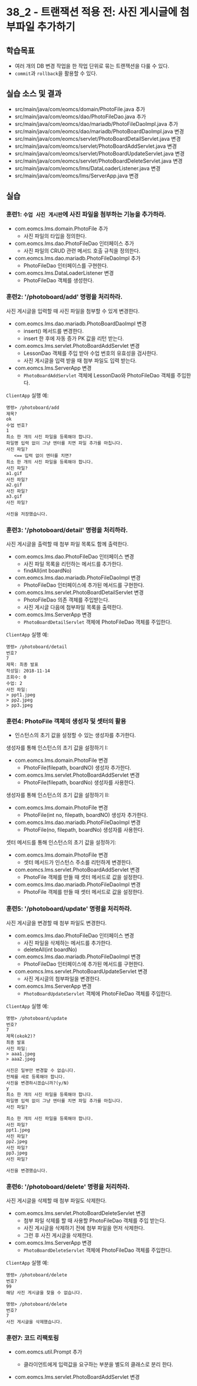 # 38_2 - 트랜잭션 적용 전: 사진 게시글에 첨부파일 추가하기


## 학습목표

- 여러 개의 DB 변경 작업을 한 작업 단위로 묶는 트랜잭션을 다룰 수 있다.
- `commit`과 `rollback`을 활용할 수 있다.

## 실습 소스 및 결과

- src/main/java/com/eomcs/domain/PhotoFile.java 추가
- src/main/java/com/eomcs/dao/PhotoFileDao.java 추가
- src/main/java/com/eomcs/dao/mariadb/PhotoFileDaoImpl.java 추가
- src/main/java/com/eomcs/dao/mariadb/PhotoBoardDaoImpl.java 변경
- src/main/java/com/eomcs/servlet/PhotoBoardDetailServlet.java 변경
- src/main/java/com/eomcs/servlet/PhotoBoardAddServlet.java 변경
- src/main/java/com/eomcs/servlet/PhotoBoardUpdateServlet.java 변경
- src/main/java/com/eomcs/servlet/PhotoBoardDeleteServlet.java 변경
- src/main/java/com/eomcs/lms/DataLoaderListener.java 변경
- src/main/java/com/eomcs/lms/ServerApp.java 변경

## 실습  

### 훈련1: `수업 사진 게시판`에 사진 파일을 첨부하는 기능을 추가하라.

- com.eomcs.lms.domain.PhotoFile 추가
  - 사진 파일의 타입을 정의한다.
- com.eomcs.lms.dao.PhotoFileDao 인터페이스 추가
  - 사진 파일의 CRUD 관련 메서드 호출 규칙을 정의한다.
- com.eomcs.lms.dao.mariadb.PhotoFileDaoImpl 추가
  - PhotoFileDao 인터페이스를 구현한다.
- com.eomcs.lms.DataLoaderListener 변경
  - PhotoFileDao 객체를 생성한다.

### 훈련2: '/photoboard/add' 명령을 처리하라.

사진 게시글을 입력할 때 사진 파일을 첨부할 수 있게 변경한다.

- com.eomcs.lms.dao.mariadb.PhotoBoardDaoImpl 변경
  - insert() 메서드를 변경한다.
  - insert 한 후에 자동 증가 PK 값을 리턴 받는다.
- com.eomcs.lms.servlet.PhotoBoardAddServlet 변경
  - LessonDao 객체를 주입 받아 수업 번호의 유효성을 검사한다.
  - 사진 게시글을 입력 받을 때 첨부 파일도 입력 받는다.
- com.eomcs.lms.ServerApp 변경
  - `PhotoBoardAddServlet` 객체에 LessonDao와 PhotoFileDao 객체를 주입한다. 

`ClientApp` 실행 예:
```
명령> /photoboard/add
제목?
ok
수업 번호?
1
최소 한 개의 사진 파일을 등록해야 합니다.
파일명 입력 없이 그냥 엔터를 치면 파일 추가를 마칩니다.
사진 파일?
   <== 입력 없이 엔터를 치면?
최소 한 개의 사진 파일을 등록해야 합니다.
사진 파일?
a1.gif
사진 파일?
a2.gif
사진 파일?
a3.gif
사진 파일?

사진을 저장했습니다.
```
    
### 훈련3: '/photoboard/detail' 명령을 처리하라.

사진 게시글을 출력할 때 첨부 파일 목록도 함께 출력한다.

- com.eomcs.lms.dao.PhotoFileDao 인터페이스 변경
  - 사진 파일 목록을 리턴하는 메서드를 추가한다.
  - findAll(int boardNo)
- com.eomcs.lms.dao.mariadb.PhotoFileDaoImpl 변경
  - PhotoFileDao 인터페이스에 추가된 메서드를 구현한다.
- com.eomcs.lms.servlet.PhotoBoardDetailServlet 변경
  - PhotoFileDao 의존 객체를 주입받는다.
  - 사진 게시글 다음에 첨부파일 목록을 출력한다.
- com.eomcs.lms.ServerApp 변경
  - `PhotoBoardDetailServlet` 객체에 PhotoFileDao 객체를 주입한다. 
  
`ClientApp` 실행 예:
```
명령> /photoboard/detail
번호?
7
제목: 최종 발표
작성일: 2018-11-14
조회수: 0
수업: 2
사진 파일:
> ppt1.jpeg
> pp2.jpeg
> pp3.jpeg
```

### 훈련4: PhotoFile 객체의 생성자 및 셋터의 활용

- 인스턴스의 초기 값을 설정할 수 있는 생성자를 추가한다.

생성자를 통해 인스턴스의 초기 값을 설정하기 I:
- com.eomcs.lms.domain.PhotoFile 변경
  - PhotoFile(filepath, boardNO) 생성자 추가한다.
- com.eomcs.lms.servlet.PhotoBoardAddServlet 변경
  - PhotoFile(filepath, boardNo) 생성자를 사용한다.

생성자를 통해 인스턴스의 초기 값을 설정하기 II:
- com.eomcs.lms.domain.PhotoFile 변경
  - PhotoFile(int no, filepath, boardNO) 생성자 추가한다.
- com.eomcs.lms.dao.mariadb.PhotoFileDaoImpl 변경
  - PhotoFile(no, filepath, boardNo) 생성자를 사용한다.

셋터 메서드를 통해 인스턴스의 초기 값을 설정하기:
- com.eomcs.lms.domain.PhotoFile 변경
  - 셋터 메서드가 인스턴스 주소를 리턴하게 변경한다.
- com.eomcs.lms.servlet.PhotoBoardAddServlet 변경
  - PhotoFile 객체를 만들 때 셋터 메서드로 값을 설정한다.
- com.eomcs.lms.dao.mariadb.PhotoFileDaoImpl 변경
  - PhotoFile 객체를 만들 때 셋터 메서드로 값을 설정한다.
  

### 훈련5: '/photoboard/update' 명령을 처리하라.

사진 게시글을 변경할 때 첨부 파일도 변경한다.

- com.eomcs.lms.dao.PhotoFileDao 인터페이스 변경
  - 사진 파일을 삭제하는 메서드를 추가한다.
  - deleteAll(int boardNo)
- com.eomcs.lms.dao.mariadb.PhotoFileDaoImpl 변경
  - PhotoFileDao 인터페이스에 추가된 메서드를 구현한다.
- com.eomcs.lms.servlet.PhotoBoardUpdateServlet 변경
  - 사진 게시글의 첨부파일을 변경한다.
- com.eomcs.lms.ServerApp 변경
  - `PhotoBoardUpdateServlet` 객체에 PhotoFileDao 객체를 주입한다. 

`ClientApp` 실행 예:
```
명령> /photoboard/update
번호?
7
제목(okok2)?
최종 발표
사진 파일:
> aaa1.jpeg
> aaa2.jpeg

사진은 일부만 변경할 수 없습니다.
전체를 새로 등록해야 합니다.
사진을 변경하시겠습니까?(y/N)
y
최소 한 개의 사진 파일을 등록해야 합니다.
파일명 입력 없이 그냥 엔터를 치면 파일 추가를 마칩니다.
사진 파일?

최소 한 개의 사진 파일을 등록해야 합니다.
사진 파일?
ppt1.jpeg
사진 파일?
pp2.jpeg
사진 파일?
pp3.jpeg
사진 파일?

사진을 변경했습니다.
```

### 훈련6: '/photoboard/delete' 명령을 처리하라.

사진 게시글을 삭제할 때 첨부 파일도 삭제한다.

- com.eomcs.lms.servlet.PhotoBoardDeleteServlet 변경
  - 첨부 파일 삭제를 할 때 사용할 PhotoFileDao 객체를 주입 받는다.
  - 사진 게시글을 삭제하기 전에 첨부 파일을 먼저 삭제한다.
  - 그런 후 사진 게시글을 삭제한다. 
- com.eomcs.lms.ServerApp 변경
  - `PhotoBoardDeleteServlet` 객체에 PhotoFileDao 객체를 주입한다. 
  
`ClientApp` 실행 예:
```
명령> /photoboard/delete
번호?
99
해당 사진 게시글을 찾을 수 없습니다.

명령> /photoboard/delete
번호?
7
사진 게시글을 삭제했습니다.
```

### 훈련7: 코드 리팩토링

- com.eomcs.util.Prompt 추가
  - 클라이언트에게 입력값을 요구하는 부분을 별도의 클래스로 분리 한다.
  
- com.eomcs.lms.servlet.PhotoBoardAddServlet 변경
  
